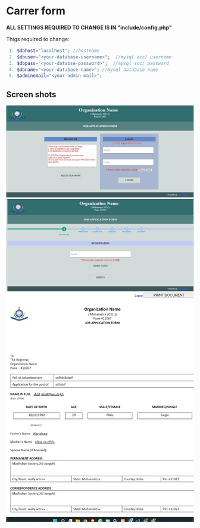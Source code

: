 # **Carrer form**

**ALL SETTINGS REQUIRED TO CHANGE IS IN "include/config.php"**

Thigs required to change:

```php
 1. $dbhost="localhost"; //hostname
 2. $dbuser="<your-database-username>";  //mysql acc/ username
 3. $dbpass="<your-databse-password>";  //mysql scc/ password
 4. $dbname="<your-database-name>"; //mysql database name
 5. $adminemail="<your-admin-mail>";
```

## **Screen shots**

<img src="./screenshots/1.jpg"><br>
<img src="./screenshots/2.jpg"><br>
<img src="./screenshots/3.jpg"><br>

